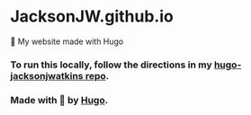 # JacksonJW.github.io
🏡 My website made with Hugo

### To run this locally, follow the directions in my [hugo-jacksonjwatkins repo](https://github.com/JacksonJW/hugo-jacksonjwatkins.com "hugo-jacksonjwatkins.com repo").

### Made with 💖 by [Hugo](https://gohugo.io/ "hugo website").
